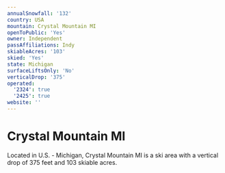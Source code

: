 ```yaml
---
annualSnowfall: '132'
country: USA
mountain: Crystal Mountain MI
openToPublic: 'Yes'
owner: Independent
passAffiliations: Indy
skiableAcres: '103'
skied: 'Yes'
state: Michigan
surfaceLiftsOnly: 'No'
verticalDrop: '375'
operated:
  '2324': true
  '2425': true
website: ''
---
```



# Crystal Mountain MI

Located in U.S. - Michigan, Crystal Mountain MI is a ski area with a vertical drop of 375 feet and 103 skiable acres.
